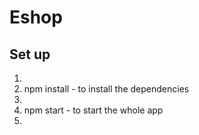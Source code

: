 # Eshop

## Set up

1.
2. npm install   - to install the dependencies
3. 
5. npm start - to start the whole app
6. 
